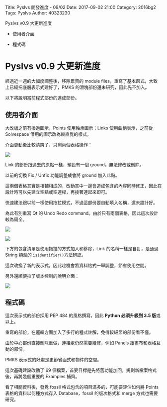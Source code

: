 Title: Pyslvs 開發進度 - 09/02
Date: 2017-09-02 21:00
Category: 2016bg2
Tags: Pyslvs
Author: 40323230

Pyslvs v0.9 大更新進度

+ 使用者介面

+ 程式碼

<!-- PELICAN_END_SUMMARY -->

Pyslvs v0.9 大更新進度
===

經過近一週的大幅度調整後，移除累贅的 module files，重寫了基本函式，大致上已經把底層表示式建好了，PMKS 的滑塊部份還未研究，因此先不加入。

以下將說明當前程式部份的達成部份。

使用者介面
---

大改版之前有換過圖示，Points 使用軸承圖示；Links 使用曲柄表示，之前從 Solvespace 借用的圖示改為較直覺的樣式。

介面更動後比較清爽了，只剩兩個表格操作：

![](https://raw.githubusercontent.com/coursemdetw/project_site_files/gh-pages/files/pyslvs/17_09_02_01.png)

Link 的部份跟過去的原點一樣，預設有一個 ground，無法修改或刪除。

以前的切換 Fix / Unfix 功能調整成會將 ground 加入此點。

這兩個表格其實是相輔相成的，改動其中一邊會造成包含的內容同時修正，因此在設計時可以先建立空點或空連桿，再接著連起來即可。

快速建法跟以前一樣使用拖拉模式，不過這部份要自動填入名稱，還未設計好。

為此有別重寫 Qt 的 Undo Redo command。由於只有兩個表格，因此這次設計較為周全。

![](https://raw.githubusercontent.com/coursemdetw/project_site_files/gh-pages/files/pyslvs/17_09_02_02.png)

![](https://raw.githubusercontent.com/coursemdetw/project_site_files/gh-pages/files/pyslvs/17_09_02_03.png)

下方的包含清單是使用拖拉的方式加入和移除，Link 的名稱一樣是自訂，是通過 String 類型的 `isidentifier()`方法辨認。

這次改換了新的表示式，因此趁機會將資料格式一舉調整，節省使用空間。

另外還順便拉了版本控制的說明介面：

![](https://raw.githubusercontent.com/coursemdetw/project_site_files/gh-pages/files/pyslvs/17_09_02_04.png)

程式碼
---

這次表示式的部份採用 PEP 484 的風格撰寫，因此 **Python 必須升級到 3.5 版**或以上。

重寫的部份，在邏輯方面加入了多行的程式註解，免得較細節的部份看不懂。

由於中心部份直接刪除重做，連接處仍然需要維修，例如 Panels 跟畫布和表格互動的部份。

PMKS 表示式的好處是更節省函式和物件的空間。

這次基礎建設改動了 69 個檔案，首要目標是先將舊功能加回，規劃新檔案格式後，再將幾個重要的 Examples 補齊。

看了相關資料後，發覺 fossil 格式包含的項目滿多的，可能要評估如何將 Points 表格的資料以何種方式存入 Database，fossil 的版次格式和 merge 方式也需要研究。